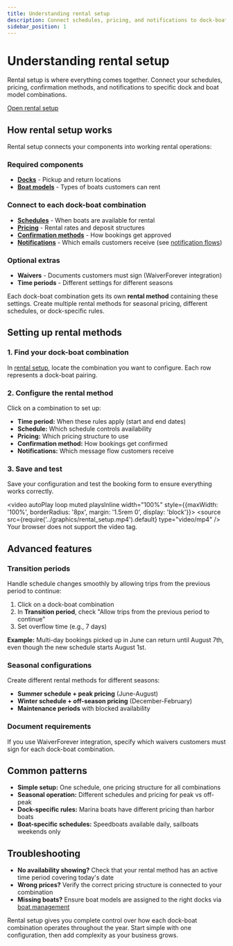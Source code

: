 ```yaml
---
title: Understanding rental setup
description: Connect schedules, pricing, and notifications to dock-boat combinations for complete rental control
sidebar_position: 1
---
```


# Understanding rental setup

Rental setup is where everything comes together. Connect your schedules, pricing, confirmation methods, and notifications to specific dock and boat model combinations.

<div class="button-container">
  <a href="https://dashboard.letsbook.app/rental-setup" class="button button--primary" target="_blank" rel="noopener noreferrer">Open rental setup</a>
</div>

## How rental setup works

Rental setup connects your components into working rental operations:

### Required components

- **[Docks](/guides/settings/manage-docks)** - Pickup and return locations
- **[Boat models](/guides/settings/boats/manage-boats)** - Types of boats customers can rent

### Connect to each dock-boat combination

- **[Schedules](/guides/settings/rental-setups/schedules)** - When boats are available for rental
- **[Pricing](/guides/settings/rental-setups/pricing)** - Rental rates and deposit structures
- **[Confirmation methods](/guides/settings/rental-setups/booking-confirmation-settings)** - How bookings get approved
- **[Notifications](https://dashboard.letsbook.app/notifications)** - Which emails customers receive (see [notification flows](https://support.letsbook.app/article/88-notifications))

### Optional extras

- **Waivers** - Documents customers must sign (WaiverForever integration)
- **Time periods** - Different settings for different seasons

Each dock-boat combination gets its own **rental method** containing these settings. Create multiple rental methods for seasonal pricing, different schedules, or dock-specific rules.

## Setting up rental methods

### 1. Find your dock-boat combination

In [rental setup](https://dashboard.letsbook.app/rental-setup), locate the combination you want to configure. Each row represents a dock-boat pairing.

### 2. Configure the rental method

Click on a combination to set up:

- **Time period:** When these rules apply (start and end dates)
- **Schedule:** Which schedule controls availability
- **Pricing:** Which pricing structure to use
- **Confirmation method:** How bookings get confirmed
- **Notifications:** Which message flow customers receive

### 3. Save and test

Save your configuration and test the booking form to ensure everything works correctly.

<video autoPlay loop muted playsInline width="100%" style={{maxWidth: '100%', borderRadius: '8px', margin: '1.5rem 0', display: 'block'}}>
  <source src={require('../graphics/rental_setup.mp4').default} type="video/mp4" />
  Your browser does not support the video tag.
</video>

## Advanced features

### Transition periods

Handle schedule changes smoothly by allowing trips from the previous period to continue:

1. Click on a dock-boat combination
2. In **Transition period**, check "Allow trips from the previous period to continue"
3. Set overflow time (e.g., 7 days)

**Example:** Multi-day bookings picked up in June can return until August 7th, even though the new schedule starts August 1st.

### Seasonal configurations

Create different rental methods for different seasons:

- **Summer schedule + peak pricing** (June-August)
- **Winter schedule + off-season pricing** (December-February)
- **Maintenance periods** with blocked availability

### Document requirements

If you use WaiverForever integration, specify which waivers customers must sign for each dock-boat combination.

## Common patterns

- **Simple setup:** One schedule, one pricing structure for all combinations
- **Seasonal operation:** Different schedules and pricing for peak vs off-peak
- **Dock-specific rules:** Marina boats have different pricing than harbor boats
- **Boat-specific schedules:** Speedboats available daily, sailboats weekends only

## Troubleshooting

- **No availability showing?** Check that your rental method has an active time period covering today's date
- **Wrong prices?** Verify the correct pricing structure is connected to your combination
- **Missing boats?** Ensure boat models are assigned to the right docks via [boat management](/guides/settings/boats/assign-boats-to-docks)

Rental setup gives you complete control over how each dock-boat combination operates throughout the year. Start simple with one configuration, then add complexity as your business grows.

